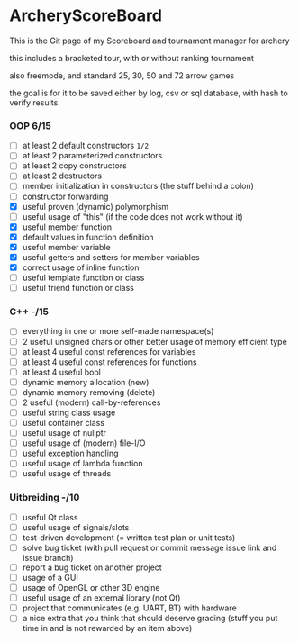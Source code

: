 # ArcheryScoreBoard

This is the Git page of my Scoreboard and tournament manager for archery

this includes a bracketed tour, with or without ranking tournament

also freemode, and standard 25, 30, 50 and 72 arrow games

the goal is for it to be saved either by log, csv or sql database, with hash to verify results.


### OOP 6/15

- [ ] at least 2 default constructors `1/2`
- [ ] at least 2 parameterized constructors
- [ ] at least 2 copy constructors
- [ ] at least 2 destructors
- [ ] member initialization in constructors (the stuff behind a colon)
- [ ] constructor forwarding
- [x] useful proven (dynamic) polymorphism
- [ ] useful usage of "this" (if the code does not work without it)
- [x] useful member function
- [x] default values in function definition
- [x] useful member variable
- [x] useful getters and setters for member variables
- [x] correct usage of inline function
- [ ] useful template function or class
- [ ] useful friend function or class

### C++ -/15
- [ ] everything in one or more self-made namespace(s)
- [ ] 2 useful unsigned chars or other better usage of memory efficient type
- [ ] at least 4 useful const references for variables
- [ ] at least 4 useful const references for functions
- [ ] at least 4 useful bool
- [ ] dynamic memory allocation (new)
- [ ] dynamic memory removing (delete)
- [ ] 2 useful (modern) call-by-references
- [ ] useful string class usage
- [ ] useful container class
- [ ] useful usage of nullptr
- [ ] useful usage of (modern) file-I/O
- [ ] useful exception handling
- [ ] useful usage of lambda function
- [ ] useful usage of threads

### Uitbreiding -/10
- [ ] useful Qt class
- [ ] useful usage of signals/slots
- [ ] test-driven development (= written test plan or unit tests)
- [ ] solve bug ticket (with pull request or commit message issue link and issue branch)
- [ ] report a bug ticket on another project
- [ ] usage of a GUI
- [ ] usage of OpenGL or other 3D engine
- [ ] useful usage of an external library (not Qt)
- [ ] project that communicates (e.g. UART, BT) with hardware
- [ ] a nice extra that you think that should deserve grading (stuff you put time in and is not rewarded by an item above)
